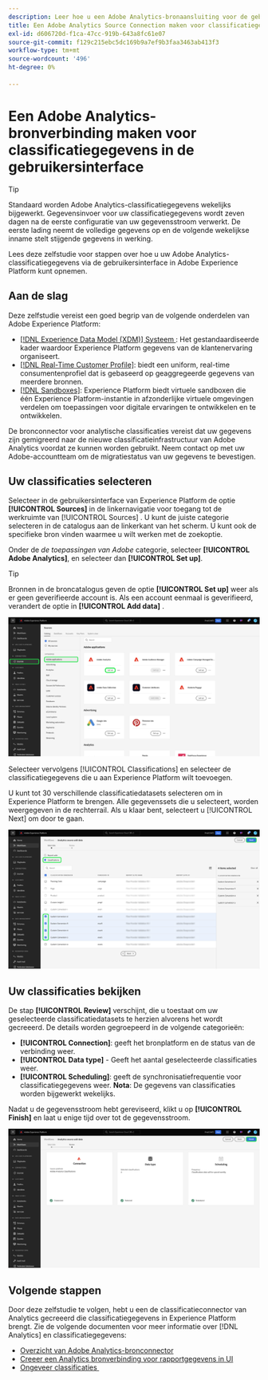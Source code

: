 ```yaml
---
description: Leer hoe u een Adobe Analytics-bronaansluiting voor de gebruikersinterface maakt om classificatiegegevens over te brengen naar Adobe Experience Platform.
title: Een Adobe Analytics Source Connection maken voor classificatiegegevens in de gebruikersinterface
exl-id: d606720d-f1ca-47cc-919b-643a8fc61e07
source-git-commit: f129c215ebc5dc169b9a7ef9b3faa3463ab413f3
workflow-type: tm+mt
source-wordcount: '496'
ht-degree: 0%

---
```


# Een Adobe Analytics-bronverbinding maken voor classificatiegegevens in de gebruikersinterface

>[!TIP]
>
>Standaard worden Adobe Analytics-classificatiegegevens wekelijks bijgewerkt. Gegevensinvoer voor uw classificatiegegevens wordt zeven dagen na de eerste configuratie van uw gegevensstroom verwerkt. De eerste lading neemt de volledige gegevens op en de volgende wekelijkse inname stelt stijgende gegevens in werking.

Lees deze zelfstudie voor stappen over hoe u uw Adobe Analytics-classificatiegegevens via de gebruikersinterface in Adobe Experience Platform kunt opnemen.

## Aan de slag

Deze zelfstudie vereist een goed begrip van de volgende onderdelen van Adobe Experience Platform:

* [[!DNL Experience Data Model (XDM)]  Systeem &#x200B;](../../../../../xdm/home.md): Het gestandaardiseerde kader waardoor Experience Platform gegevens van de klantenervaring organiseert.
* [[!DNL Real-Time Customer Profile]](../../../../../profile/home.md): biedt een uniform, real-time consumentenprofiel dat is gebaseerd op geaggregeerde gegevens van meerdere bronnen.
* [[!DNL Sandboxes]](../../../../../sandboxes/home.md): Experience Platform biedt virtuele sandboxen die één Experience Platform-instantie in afzonderlijke virtuele omgevingen verdelen om toepassingen voor digitale ervaringen te ontwikkelen en te ontwikkelen.

De bronconnector voor analytische classificaties vereist dat uw gegevens zijn gemigreerd naar de nieuwe classificatieinfrastructuur van Adobe Analytics voordat ze kunnen worden gebruikt. Neem contact op met uw Adobe-accountteam om de migratiestatus van uw gegevens te bevestigen.

## Uw classificaties selecteren

Selecteer in de gebruikersinterface van Experience Platform de optie **[!UICONTROL Sources]** in de linkernavigatie voor toegang tot de werkruimte van [!UICONTROL Sources] . U kunt de juiste categorie selecteren in de catalogus aan de linkerkant van het scherm. U kunt ook de specifieke bron vinden waarmee u wilt werken met de zoekoptie.

Onder de *de toepassingen van Adobe* categorie, selecteer **[!UICONTROL Adobe Analytics]**, en selecteer dan **[!UICONTROL Set up]**.

>[!TIP]
>
>Bronnen in de broncatalogus geven de optie **[!UICONTROL Set up]** weer als er geen geverifieerde account is. Als een account eenmaal is geverifieerd, verandert de optie in **[!UICONTROL Add data]** .

![&#x200B; de broncatalogus in Experience Platform UI met de geselecteerde bron van Adobe Analytics.](../../../../images/tutorials/create/classifications/catalog.png)

Selecteer vervolgens [!UICONTROL Classifications] en selecteer de classificatiegegevens die u aan Experience Platform wilt toevoegen.

U kunt tot 30 verschillende classificatiedatasets selecteren om in Experience Platform te brengen. Alle gegevenssets die u selecteert, worden weergegeven in de rechterrail. Als u klaar bent, selecteert u [!UICONTROL Next] om door te gaan.

![&#x200B; de classificatiepagina met verscheidene geselecteerde classificatiedatasets.](../../../../images/tutorials/create/classifications/select.png)

## Uw classificaties bekijken

De stap **[!UICONTROL Review]** verschijnt, die u toestaat om uw geselecteerde classificatiedatasets te herzien alvorens het wordt gecreeerd. De details worden gegroepeerd in de volgende categorieën:

* **[!UICONTROL Connection]**: geeft het bronplatform en de status van de verbinding weer.
* **[!UICONTROL Data type]** - Geeft het aantal geselecteerde classificaties weer.
* **[!UICONTROL Scheduling]**: geeft de synchronisatiefrequentie voor classificatiegegevens weer. **Nota**: De gegevens van classificaties worden bijgewerkt wekelijks.

Nadat u de gegevensstroom hebt gereviseerd, klikt u op **[!UICONTROL Finish]** en laat u enige tijd over tot de gegevensstroom.

![&#x200B; de overzichtspagina voor de classificatiegegevens van Adobe Analytics.](../../../../images/tutorials/create/classifications/review.png)

## Volgende stappen

Door deze zelfstudie te volgen, hebt u een de classificatieconnector van Analytics gecreeerd die classificatiegegevens in Experience Platform brengt. Zie de volgende documenten voor meer informatie over [!DNL Analytics] en classificatiegegevens:

* [Overzicht van Adobe Analytics-bronconnector](../../../../connectors/adobe-applications/analytics.md)
* [Creeer een Analytics bronverbinding voor rapportgegevens in UI](./analytics.md)
* [&#x200B; Ongeveer classificaties &#x200B;](https://experienceleague.adobe.com/docs/analytics/components/classifications/c-classifications.html?lang=nl-NL)
